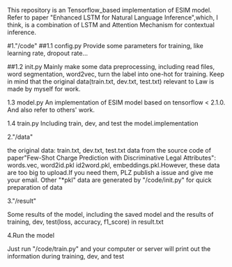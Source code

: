 This repository is an Tensorflow_based implementation of ESIM model. Refer to paper "Enhanced LSTM for Natural Language Inference",which, I think, is a combination of LSTM and Attention Mechanism for contextual inference.

#1."/code"
##1.1 config.py
      Provide some parameters for training, like learning rate, dropout rate...

##1.2 init.py
  Mainly make some data preprocessing, including read files, word segmentation, word2vec, turn the label into one-hot for training. Keep in mind that the original data(train.txt, dev.txt, test.txt) relevant to Law is made by myself for work. 

1.3 model.py
An implementation of ESIM model based on tensorflow < 2.1.0. And also refer to others' work. 

1.4 train.py
Including train, dev, and test the model.implementation


2."/data"

the original data: train.txt, dev.txt, test.txt
data from the source code of paper"Few-Shot Charge Prediction with Discriminative Legal Attributes": words.vec, word2id.pkl
id2word.pkl, embeddings.pkl.However, these data are too big to upload.If you need them, PLZ publish a issue and give me your email.
Other "*pkl" data are generated by "/code/init.py" for quick preparation of data


3."/result"

Some results of the model, including the saved model and the results of training, dev, test(loss, accuracy, f1_score) in result.txt



4.Run the model

Just run "/code/train.py" and your computer or server will print out the information during training, dev, and test
